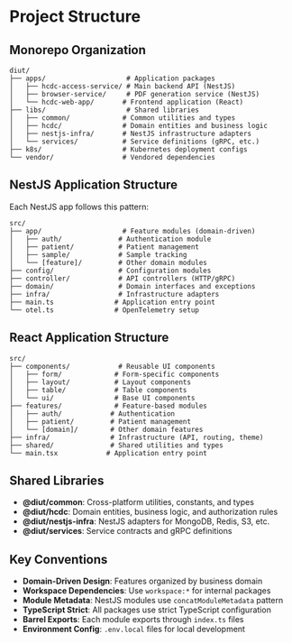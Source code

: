 # Project Structure

## Monorepo Organization

```
diut/
├── apps/                    # Application packages
│   ├── hcdc-access-service/ # Main backend API (NestJS)
│   ├── browser-service/     # PDF generation service (NestJS)
│   └── hcdc-web-app/       # Frontend application (React)
├── libs/                    # Shared libraries
│   ├── common/             # Common utilities and types
│   ├── hcdc/               # Domain entities and business logic
│   ├── nestjs-infra/       # NestJS infrastructure adapters
│   └── services/           # Service definitions (gRPC, etc.)
├── k8s/                    # Kubernetes deployment configs
└── vendor/                 # Vendored dependencies
```

## NestJS Application Structure

Each NestJS app follows this pattern:
```
src/
├── app/                    # Feature modules (domain-driven)
│   ├── auth/              # Authentication module
│   ├── patient/           # Patient management
│   ├── sample/            # Sample tracking
│   └── [feature]/         # Other domain modules
├── config/                # Configuration modules
├── controller/            # API controllers (HTTP/gRPC)
├── domain/                # Domain interfaces and exceptions
├── infra/                 # Infrastructure adapters
├── main.ts               # Application entry point
└── otel.ts               # OpenTelemetry setup
```

## React Application Structure

```
src/
├── components/            # Reusable UI components
│   ├── form/             # Form-specific components
│   ├── layout/           # Layout components
│   ├── table/            # Table components
│   └── ui/               # Base UI components
├── features/             # Feature-based modules
│   ├── auth/            # Authentication
│   ├── patient/         # Patient management
│   └── [domain]/        # Other domain features
├── infra/               # Infrastructure (API, routing, theme)
├── shared/              # Shared utilities and types
└── main.tsx            # Application entry point
```

## Shared Libraries

- **@diut/common**: Cross-platform utilities, constants, and types
- **@diut/hcdc**: Domain entities, business logic, and authorization rules
- **@diut/nestjs-infra**: NestJS adapters for MongoDB, Redis, S3, etc.
- **@diut/services**: Service contracts and gRPC definitions

## Key Conventions

- **Domain-Driven Design**: Features organized by business domain
- **Workspace Dependencies**: Use `workspace:*` for internal packages
- **Module Metadata**: NestJS modules use `concatModuleMetadata` pattern
- **TypeScript Strict**: All packages use strict TypeScript configuration
- **Barrel Exports**: Each module exports through `index.ts` files
- **Environment Config**: `.env.local` files for local development